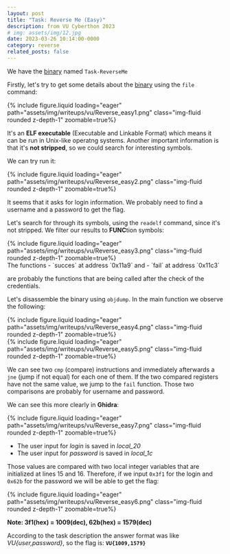 ```yaml
---
layout: post
title: "Task: Reverse Me (Easy)"
description: from VU Cyberthon 2023
# img: assets/img/12.jpg
date: 2023-03-26 10:14:00-0000
category: reverse
related_posts: false
---
```


We have the [binary](https://github.com/kallenosf/CTF_Writeups/blob/main/VU_Cyberthon_2023/binaries/Task-ReverseME) named `Task-ReverseMe`

Firstly, let's try to get some details about the [binary](https://github.com/kallenosf/CTF_Writeups/blob/main/VU_Cyberthon_2023/binaries/Task-ReverseME) using the `file` command:

<div class="row mt-3">
    <div class="col-sm mt-3 mt-md-0">
        {% include figure.liquid loading="eager" path="assets/img/writeups/vu/Reverse_easy1.png" class="img-fluid rounded z-depth-1" zoomable=true%}
    </div>
</div>

It's an **ELF executable** (Executable and Linkable Format) which means it can be run in Unix-like operatng systems. Another important information is that it's **not stripped**, so we could search for interesting symbols.

We can try run it:

<div class="row mt-3">
    <div class="col-6 mt-3 mt-md-0">
        {% include figure.liquid loading="eager" path="assets/img/writeups/vu/Reverse_easy2.png" class="img-fluid rounded z-depth-1" zoomable=true%}
    </div>
</div>

It seems that it asks for login information. We probably need to find a username and a password to get the flag.

Let's search for through its symbols, using the `readelf` command, since it's not stripped. We filter our results to **FUNC**tion symbols:

<div class="row mt-3">
    <div class="col-sm mt-3 mt-md-0">
        {% include figure.liquid loading="eager" path="assets/img/writeups/vu/Reverse_easy3.png" class="img-fluid rounded z-depth-1" zoomable=true%}
    </div>
</div>
The functions 
- `succes` at address `0x11a9` and 
- `fail` at address `0x11c3` 

are probably the functions that are being called after the check of the credentials.

Let's disassemble the binary using `objdump`. In the main function we observe the following:

<div class="row mt-3">
    <div class="col-sm mt-3 mt-md-0">
        {% include figure.liquid loading="eager" path="assets/img/writeups/vu/Reverse_easy4.png" class="img-fluid rounded z-depth-1" zoomable=true%}
    </div>
</div>
<div class="row mt-3">
    <div class="col-sm mt-3 mt-md-0">
        {% include figure.liquid loading="eager" path="assets/img/writeups/vu/Reverse_easy5.png" class="img-fluid rounded z-depth-1" zoomable=true%}
    </div>
</div>

We can see two `cmp` (compare) instructions and immediately afterwards a `jne` (jump if not equal) for each one of them. If the two compared registers have not the same value, we jump to the `fail` function.
Those two comparisons are probably for username and password.

We can see this more clearly in **Ghidra**:

<div class="row mt-3">
    <div class="col-6 mt-3 mt-md-0">
        {% include figure.liquid loading="eager" path="assets/img/writeups/vu/Reverse_easy7.png" class="img-fluid rounded z-depth-1" zoomable=true%}
    </div>
</div>

- The user input for *login* is saved in *local_20*
- The user input for *password* is saved in *local_1c*

Those values are compared with two local integer variables that are initialized at lines 15 and 16. Therefore, if we input `0x3f1` for the login and `0x62b` for the password we will be able to get the flag:

<div class="row mt-3">
    <div class="col-6 mt-3 mt-md-0">
        {% include figure.liquid loading="eager" path="assets/img/writeups/vu/Reverse_easy6.png" class="img-fluid rounded z-depth-1" zoomable=true%}
    </div>
</div>

**Note: 3f1(hex) = 1009(dec), 62b(hex) = 1579(dec)**

According to the task description the answer format was like *VU{user,password}*, so the flag is:
**`VU{1009,1579}`**